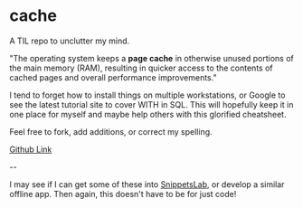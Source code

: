 # cache
A TIL repo to unclutter my mind.

"The operating system keeps a __page cache__ in otherwise unused portions of the main memory (RAM), resulting in quicker access to the contents of cached pages and overall performance improvements."

I tend to forget how to install things on multiple workstations, or Google to see the latest tutorial site to cover WITH in SQL. This will hopefully keep it in one place for myself and maybe help others with this glorified cheatsheet.

Feel free to fork, add additions, or correct my spelling.

[Github Link](https://github.com/dannypage/cache/)

--

I may see if I can get some of these into [SnippetsLab](https://www.renfei.org/snippets-lab/), or develop a similar offline app. Then again, this doesn't have to be for just code! 
